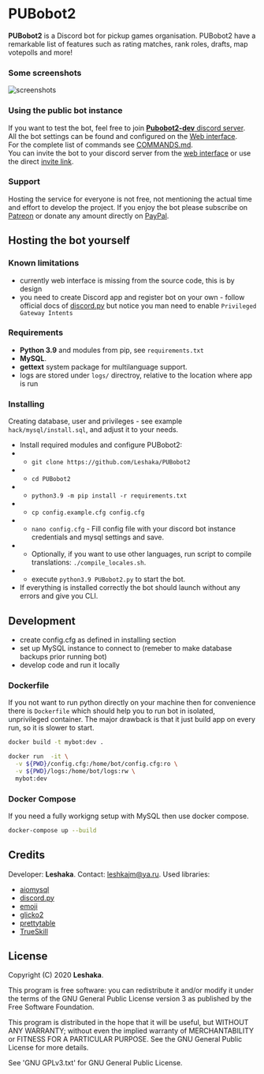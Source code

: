 # PUBobot2

**PUBobot2** is a Discord bot for pickup games organisation.
PUBobot2 have a remarkable list of features such as rating matches,
rank roles, drafts, map votepolls and more!

### Some screenshots

![screenshots](https://cdn.discordapp.com/attachments/824935426228748298/836978698321395712/screenshots.png)

### Using the public bot instance

If you want to test the bot, feel free to join [**Pubobot2-dev** discord server](https://discord.gg/rjNt9nC).  
All the bot settings can be found and configured on the [Web interface](https://pubobot.leshaka.xyz/).  
For the complete list of commands see [COMMANDS.md](https://github.com/Leshaka/PUBobot2/blob/main/COMMANDS.md).  
You can invite the bot to your discord server from the [web interface](https://pubobot.leshaka.xyz/) or use the direct [invite link](https://discord.com/oauth2/authorize?client_id=177021948935667713&scope=bot).

### Support

Hosting the service for everyone is not free, not mentioning the actual time and effort to develop the project.
If you enjoy the bot please subscribe on [Patreon](https://patreon.com/pubobot2) or donate any amount directly on [PayPal](https://paypal.me/leshkajm).

## Hosting the bot yourself

### Known limitations

- currently web interface is missing from the source code, this is by design
- you need to create Discord app and register bot on your own - follow official docs of [discord.py](https://discordpy.readthedocs.io/en/stable/discord.html)
  but notice you man need to enable `Privileged Gateway Intents`

### Requirements

* **Python 3.9** and modules from pip, see `requirements.txt`
* **MySQL**.
* **gettext** system package for multilanguage support.
* logs are stored under `logs/` directroy, relative to the location where app is run

### Installing

Creating database, user and privileges - see example `hack/mysql/install.sql`,
and adjust it to your needs.

* Install required modules and configure PUBobot2:
* * `git clone https://github.com/Leshaka/PUBobot2`
* * `cd PUBobot2`
* * `python3.9 -m pip install -r requirements.txt`
* * `cp config.example.cfg config.cfg`
* * `nano config.cfg` - Fill config file with your discord bot instance credentials and mysql settings and save.
* * Optionally, if you want to use other languages, run script to compile translations: `./compile_locales.sh`.
* * execute `python3.9 PUBobot2.py` to start the bot.
* If everything is installed correctly the bot should launch without any errors and give you CLI.


## Development

- create config.cfg as defined in installing section
- set up MySQL instance to connect to (remeber to make database backups prior running bot)
- develop code and run it locally

### Dockerfile

If you not want to run python directly on your machine then for convenience
there is `Dockerfile` which should help you to run bot in isolated,
unprivileged container. The major drawback is that it just build app on every
run, so it is slower to start.

```bash
docker build -t mybot:dev .

docker run  -it \
  -v ${PWD}/config.cfg:/home/bot/config.cfg:ro \
  -v ${PWD}/logs:/home/bot/logs:rw \
  mybot:dev
```

### Docker Compose

If you need a fully workigng setup with MySQL then use docker compose.

```bash
docker-compose up --build

```

## Credits

Developer: **Leshaka**. Contact: leshkajm@ya.ru.
Used libraries:
- [aiomysql](https://github.com/aio-libs/aiomysql)
- [discord.py](https://github.com/Rapptz/discord.py)
- [emoji](https://github.com/carpedm20/emoji/)
- [glicko2](https://github.com/deepy/glicko2)
- [prettytable](https://github.com/jazzband/prettytable)
- [TrueSkill](https://trueskill.org/)

## License

Copyright (C) 2020 **Leshaka**.

This program is free software: you can redistribute it and/or modify it under the terms of the GNU General Public License version 3 as published by the Free Software Foundation.

This program is distributed in the hope that it will be useful, but WITHOUT ANY WARRANTY; without even the implied warranty of MERCHANTABILITY or FITNESS FOR A PARTICULAR PURPOSE. See the GNU General Public License for more details.

See 'GNU GPLv3.txt' for GNU General Public License.
